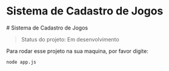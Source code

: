 <h1>Sistema de Cadastro de Jogos </h1>
# Sistema de Cadastro de Jogos 

> Status do projeto: Em desenvolvimento

Para rodar esse projeto na sua maquina, por favor digite:

```
node app.js
```

